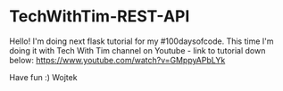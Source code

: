 # TechWithTim-REST-API

Hello! I'm doing next flask tutorial for my #100daysofcode. This time I'm doing it with Tech With Tim channel on Youtube - link to tutorial down below:
https://www.youtube.com/watch?v=GMppyAPbLYk

Have fun :)
Wojtek
